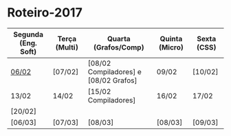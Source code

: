 # Roteiro-2017


| Segunda (Eng. Soft)| Terça (Multi)| Quarta (Grafos/Comp)| Quinta (Micro)| Sexta (CSS)|
|---------|-------|--------|--------|-------|
|[06/02](https://github.com/EltonARodrigues/Roteiro-2017/blob/master/Engenharia%20de%20Software/Aula%203%20-%20Engenharia%20de%20Software.md)|  [07/02]|[08/02 Compiladores] e [08/02 Grafos] |09/02 | [10/02] |
|13/02|14/02|[15/02 Compiladores] |16/02|17/02|
|[20/02]|||||
|[06/03]|[07/03]|[08/03]|[08/03]|[09/03]|
